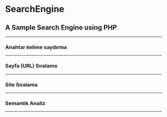 # SearchEngine

 <h2>  A Sample Search Engine using PHP </h2>
 
 <hr>
 
 <h3>Anahtar kelime saydırma</h3> 
 
 <hr>

 <h3>Sayfa (URL) Sıralama</h3>
 
 <hr>
 
 <h3>Site Sıralama</h3>
 
 <hr>
 
 <h3>Semantik Analiz</h3>
 
 <hr>
 
 
